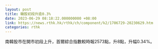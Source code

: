```yaml
---
layout: post
title: 韓股初段升逾0.3%
date: 2023-06-29 08:18:22.000000000 +08:00
link: https://news.rthk.hk/rthk/ch/component/k2/1706729-20230629.htm
categories: rthk
---
```


南韓股市在開市初段上升，首爾綜合指數較時報2573點，升8點，升幅0.34%。

